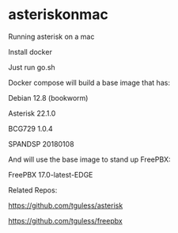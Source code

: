 # asteriskonmac
Running asterisk on a mac

Install docker

Just run go.sh

Docker compose will build a base image that has:

Debian 12.8 (bookworm)

Asterisk 22.1.0

BCG729 1.0.4

SPANDSP 20180108

And will use the base image to stand up FreePBX:

FreePBX 17.0-latest-EDGE

Related Repos: 

https://github.com/tguless/asterisk

https://github.com/tguless/freepbx